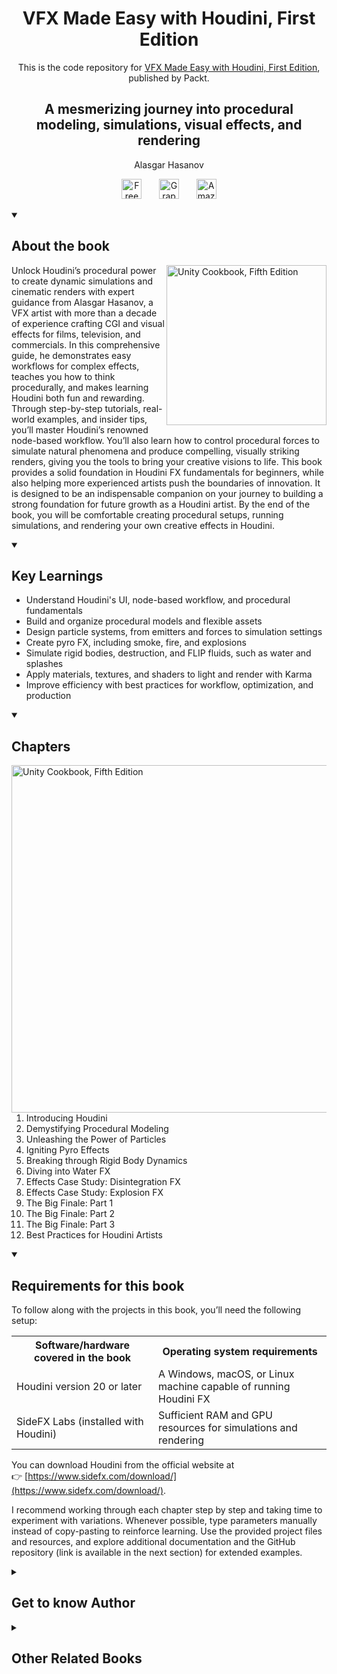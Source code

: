 <h1 align="center">
VFX Made Easy with Houdini, First Edition</h1>
<p align="center">This is the code repository for <a href ="https://www.packtpub.com/en-us/product/vfx-made-easy-with-houdini-first-edition-9781835882900"> VFX Made Easy with Houdini, First Edition</a>, published by Packt.
</p>

<h2 align="center">
A mesmerizing journey into procedural modeling, simulations, visual effects, and rendering
</h2>
<p align="center">
Alasgar Hasanov</p>

<p align="center"> 
  &#8287;&#8287;&#8287;&#8287;&#8287;
  <a href="https://packt.link/free-ebook/9781835882900"><img width="32px" alt="Free PDF" title="Free PDF" src="https://cdn-icons-png.flaticon.com/512/4726/4726010.png"/></a>
 &#8287;&#8287;&#8287;&#8287;&#8287;
  <a href="https://packt.link/gbp/9781835882900"><img width="32px" alt="Graphic Bundle" title="Graphic Bundle" src="https://cdn-icons-png.flaticon.com/512/2659/2659360.png"/></a>
  &#8287;&#8287;&#8287;&#8287;&#8287;
   <a href="https://a.co/d/gwzDF6w"><img width="32px" alt="Amazon" title="Get your copy" src="https://cdn-icons-png.flaticon.com/512/15466/15466027.png"/></a>
  &#8287;&#8287;&#8287;&#8287;&#8287;
</p>
<details open> 
  <summary><h2>About the book</summary>
<a href="https://www.packtpub.com/en-us/product/vfx-made-easy-with-houdini-first-edition-9781835882900">
<img src="https://github.com/user-attachments/assets/174b1796-86ce-4487-967f-e39cce1d04a9" alt="Unity Cookbook, Fifth Edition" height="256px" align="right">
</a>

Unlock Houdini’s procedural power to create dynamic simulations and cinematic renders with expert guidance from Alasgar Hasanov, a VFX artist with more than a decade of experience crafting CGI and visual effects for films, television, and commercials.
In this comprehensive guide, he demonstrates easy workflows for complex effects, teaches you how to think procedurally, and makes learning Houdini both fun and rewarding. Through step-by-step tutorials, real-world examples, and insider tips, you’ll master Houdini’s renowned node-based workflow. You’ll also learn how to control procedural forces to simulate natural phenomena and produce compelling, visually striking renders, giving you the tools to bring your creative visions to life.
This book provides a solid foundation in Houdini FX fundamentals for beginners, while also helping more experienced artists push the boundaries of innovation. It is designed to be an indispensable companion on your journey to building a strong foundation for future growth as a Houdini artist.
By the end of the book, you will be comfortable creating procedural setups, running simulations, and rendering your own creative effects in Houdini.</details>
<details open> 
  <summary><h2>Key Learnings</summary>
<ul>

<li>Understand Houdini's UI, node-based workflow, and procedural fundamentals</li>

<li>Build and organize procedural models and flexible assets</li>

<li>Design particle systems, from emitters and forces to simulation settings</li>

<li>Create pyro FX, including smoke, fire, and explosions</li>

<li>Simulate rigid bodies, destruction, and FLIP fluids, such as water and splashes</li>

<li>Apply materials, textures, and shaders to light and render with Karma</li>

<li>Improve efficiency with best practices for workflow, optimization, and production</li>

</ul>

  </details>

<details open> 
  <summary><h2>Chapters</summary>
     <img src="https://cliply.co/wp-content/uploads/2020/02/372002150_DOCUMENTS_400px.gif" alt="Unity Cookbook, Fifth Edition" height="556px" align="right">
<ol>

  <li>Introducing Houdini</li>

  <li>Demystifying Procedural Modeling</li>

  <li>Unleashing the Power of Particles</li>

  <li>Igniting Pyro Effects</li>

  <li>Breaking through Rigid Body Dynamics</li>

  <li>Diving into Water FX</li>

  <li>Effects Case Study: Disintegration FX</li>

  <li>Effects Case Study: Explosion FX</li>

  <li>The Big Finale: Part 1</li>

  <li>The Big Finale: Part 2</li>

  <li>The Big Finale: Part 3</li>

  <li>Best Practices for Houdini Artists</li>

</ol>

</details>


<details open> 
  <summary><h2>Requirements for this book</h2></summary>

To follow along with the projects in this book, you’ll need the following setup:

<table>
  <tr>
    <th>Software/hardware covered in the book</th>
    <th>Operating system requirements</th>
  </tr>
  <tr>
    <td>Houdini version 20 or later</td>
    <td>A Windows, macOS, or Linux machine capable of running Houdini FX</td>
  </tr>
  <tr>
    <td>SideFX Labs (installed with Houdini)</td>
    <td>Sufficient RAM and GPU resources for simulations and rendering</td>
  </tr>
</table>

You can download Houdini from the official website at  
👉 [https://www.sidefx.com/download/](https://www.sidefx.com/download/).

I recommend working through each chapter step by step and taking time to experiment with variations. Whenever possible, type parameters manually instead of copy-pasting to reinforce learning. Use the provided project files and resources, and explore additional documentation and the GitHub repository (link is available in the next section) for extended examples.


</details>

    


<details> 
  <summary><h2>Get to know Author</h2></summary>

_Alasgar Hasanov_ is a CG and VFX artist with over a decade of professional experience, specializing in complex dynamics simulations created entirely in Houdini. His work spans a wide range of effects, including large- and small-scale water simulations, advanced pyro FX, abstract particle systems, and both rigid and soft body dynamics. While FX remains his primary focus, Alasgar brings a broad, multidisciplinary skill set that includes modeling, look development, rendering, and compositing, enabling him to contribute effectively to multiple stages of the production process.
His work has been featured in major feature films such as Doctor Strange, Thor, Ant-Man, Ms. Marvel, X-Men: Dark Phoenix, It Chapter Two, Bad Boys for Life, and Snake Eyes (G.I. Joe). He has also contributed to acclaimed television series, including Game of Thrones, American Gods, The Boys, Vikings: Valhalla, and Jupiter's Legacy. Beyond film and television, Alasgar has created high-end FX and look development for global brands such as Nike, Dolby Digital, and Proline, among many others.
In addition to his production work, Alasgar has been actively involved in education, serving as a professor, program supervisor, and lead at Think Tank Training Centre, Technicolor Academy, and Humber College. He has also developed professional courses for Gnomon Workshop.
With a passion for pushing technical and artistic boundaries, Alasgar continues to blend creativity with precision, delivering cinematic, high-quality visual effects that bring stories and worlds to life for global audiences.



</details>
<details> 
  <summary><h2>Other Related Books</h2></summary>
<ul>

  <li><a href="https://www.packtpub.com/en-us/product/unity-6-shaders-and-effects-cookbook-fifth-edition-9781835468579">Unity 6 Shaders and Effects Cookbook, Fifth Edition</a></li>

  <li><a href="https://www.packtpub.com/en-us/product/learn-blender-simulations-the-right-way-second-edition-9781836200055">Learn Blender Simulations the Right Way, Second Edition</a></li>
 
</ul>

</details>
